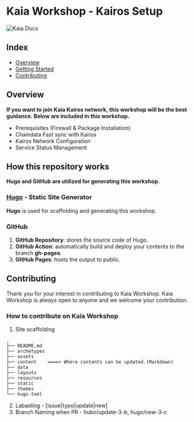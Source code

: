 # Kaia Workshop - Kairos Setup

![Kaia Docs](/images/Kaia-docs.png)

## Index
  - [Overview](#overview) 
  - [Getting Started](#getting-started)
  - [Contributing](#contributing)
<!--  Other options to write Readme
  - [Deployment](#deployment)
  - [Used or Referenced Projects](Used-or-Referenced-Projects)
-->

## Overview
<!-- Write Overview about this project -->
**If you want to join Kaia Kairos network, this workshop will be the best guidance. Below are included in this workshop.**
- Prerequisites (Firewall & Package Installation)
- Chaindata Fast sync with Kairos
- Kairos Network Configuration
- Service Status Management

## How this repository works
**Hugo and GitHub are utilized for generating this workshop.**
### [Hugo](https://gohugo.io/about/) - Static Site Generator
**Hugo** is used for scaffolding and generating this workshop.
### GitHub
1. **GitHub Repository**: stores the source code of Hugo.
2. **GitHub Action**: automatically build and deploy your contents to the branch **gh-pages**.
3. **GItHub Pages**: hosts the output to public.

## Contributing
<!-- Write the way to contribute -->
Thank you for your interest in contributing to Kaia Workshop. Kaia Workshop is always open to anyone and we welcome your contribution. 
### How to contribute on Kaia Workshop
1. Site scaffolding
```
.
├── README.md
├── archetypes
├── assets
├── content    ====> Where contents can be updated.(Markdown)
├── data
├── layouts
├── resources
├── static
├── themes
└── hugo.toml
```
2. Labaeling - [issue|typo|update|new]
3. Branch Naming when PR - hubo/update-3-b, hugo/new-3-c 
